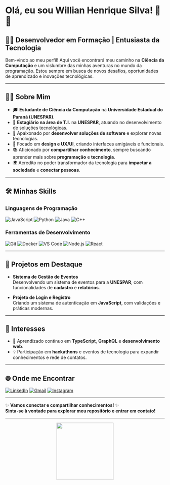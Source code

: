# Olá, eu sou Willian Henrique Silva! 👋✨

## 👨‍💻 Desenvolvedor em Formação | Entusiasta da Tecnologia

Bem-vindo ao meu perfil! Aqui você encontrará meu caminho na **Ciência da Computação** e um vislumbre das minhas aventuras no mundo da programação. Estou sempre em busca de novos desafios, oportunidades de aprendizado e inovações tecnológicas.

---

## 👨‍🎓 Sobre Mim

- 🎓 **Estudante de Ciência da Computação** na **Universidade Estadual do Paraná (UNESPAR)**.
- 💼 **Estagiário na área de T.I.** na **UNESPAR**, atuando no desenvolvimento de soluções tecnológicas.
- 🚀 Apaixonado por **desenvolver soluções de software** e explorar novas tecnologias.
- 🎨 Focado em **design e UX/UI**, criando interfaces amigáveis e funcionais.
- 📚 Aficionado por **compartilhar conhecimento**, sempre buscando aprender mais sobre **programação** e **tecnologia**.
- 🌍 Acredito no poder transformador da tecnologia para **impactar a sociedade** e **conectar pessoas**.

---

## 🛠️ Minhas Skills

### **Linguagens de Programação**

![JavaScript](https://img.shields.io/badge/-JavaScript-F7DF1E?logo=javascript&logoColor=black&style=for-the-badge)
![Python](https://img.shields.io/badge/-Python-3776AB?logo=python&logoColor=white&style=for-the-badge)
![Java](https://img.shields.io/badge/-Java-007396?logo=java&logoColor=white&style=for-the-badge)
![C++](https://img.shields.io/badge/-C++-00599C?logo=cplusplus&logoColor=white&style=for-the-badge)

### **Ferramentas de Desenvolvimento**

![Git](https://img.shields.io/badge/-Git-F05032?logo=git&logoColor=white&style=for-the-badge)
![Docker](https://img.shields.io/badge/-Docker-2496ED?logo=docker&logoColor=white&style=for-the-badge)
![VS Code](https://img.shields.io/badge/-VS_Code-007ACC?logo=visual-studio-code&logoColor=white&style=for-the-badge)
![Node.js](https://img.shields.io/badge/-Node.js-339933?logo=node-dot-js&logoColor=white&style=for-the-badge)
![React](https://img.shields.io/badge/-React-61DAFB?logo=react&logoColor=black&style=for-the-badge)

---

## 🌟 Projetos em Destaque

- **Sistema de Gestão de Eventos**  
  Desenvolvendo um sistema de eventos para a **UNESPAR**, com funcionalidades de **cadastro** e **relatórios**.

- **Projeto de Login e Registro**  
  Criando um sistema de autenticação em **JavaScript**, com validações e práticas modernas.

---

## 🎯 Interesses

- 🚀 Aprendizado contínuo em **TypeScript**, **GraphQL** e **desenvolvimento web**.
- 💡 Participação em **hackathons** e eventos de tecnologia para expandir conhecimentos e rede de contatos.

---

## 🌐 Onde me Encontrar

[![LinkedIn](https://img.shields.io/badge/-LinkedIn-0A66C2?logo=linkedin&logoColor=white&style=for-the-badge)](https://www.linkedin.com/in/willian-henrique-80061126a/)
[![Gmail](https://img.shields.io/badge/-Gmail-D14836?logo=gmail&logoColor=white&style=for-the-badge)](mailto:willian.h.silva2002@gmail.com)
[![Instagram](https://img.shields.io/badge/-Instagram-E4405F?logo=instagram&logoColor=white&style=for-the-badge)](https://www.instagram.com/seu-perfil)

---

✨ **Vamos conectar e compartilhar conhecimentos!** ✨  
**Sinta-se à vontade para explorar meu repositório e entrar em contato!**

---

<div align="center">
  <img height="180em" src="https://github-readme-stats.vercel.app/api?username=willianhsilva2002&theme=dark&show_icons=true&include_all_commits=true&count_private=true"/>
</div>
